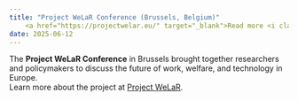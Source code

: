 ```yaml
---
title: "Project WeLaR Conference (Brussels, Belgium)"
    <a href="https://projectwelar.eu/" target="_blank">Read more <i class="fas fa-angle-double-right"></i></a>
date: 2025-06-12
---
```


The **Project WeLaR Conference** in Brussels brought together researchers and policymakers to discuss
the future of work, welfare, and technology in Europe.  
Learn more about the project at [Project WeLaR](https://projectwelar.eu/).
